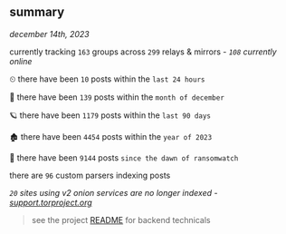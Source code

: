 
## summary
_december 14th, 2023_

currently tracking `163` groups across `299` relays & mirrors - _`108` currently online_

⏲ there have been `10` posts within the `last 24 hours`

🦈 there have been `139` posts within the `month of december`

🪐 there have been `1179` posts within the `last 90 days`

🏚 there have been `4454` posts within the `year of 2023`

🦕 there have been `9144` posts `since the dawn of ransomwatch`

there are `96` custom parsers indexing posts

_`20` sites using v2 onion services are no longer indexed - [support.torproject.org](https://support.torproject.org/onionservices/v2-deprecation/)_

> see the project [README](https://github.com/joshhighet/ransomwatch#ransomwatch--) for backend technicals
